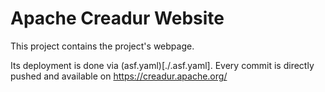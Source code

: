 # Apache Creadur Website

This project contains the project's webpage.

Its deployment is done via (asf.yaml)[./.asf.yaml]. Every commit is directly pushed and available on https://creadur.apache.org/
